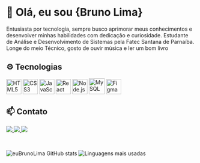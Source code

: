 <h1>👋 Olá, eu sou {Bruno Lima}</h1>
<p>
  Entusiasta por tecnologia, sempre busco aprimorar meus conhecimentos e desenvolver minhas habilidades com dedicação e curiosidade. Estudante de Análise e Desenvolvimento de Sistemas pela Fatec Santana de       Parnaíba. Longe do meio Técnico, gosto de ouvir música e ler um bom livro
</p>

<h2>⚙ Tecnologias</h1>

<p >
  <img src="https://cdn.jsdelivr.net/gh/devicons/devicon/icons/html5/html5-original.svg" height="40" alt="HTML5"/>
  <img src="https://cdn.jsdelivr.net/gh/devicons/devicon/icons/css3/css3-original.svg" height="40" alt="CSS3"/>
  <img src="https://cdn.jsdelivr.net/gh/devicons/devicon/icons/javascript/javascript-original.svg" height="40" alt="JavaScript"/>
  <img src="https://cdn.jsdelivr.net/gh/devicons/devicon/icons/react/react-original.svg" height="40" alt="React"/>
  <img src="https://cdn.jsdelivr.net/gh/devicons/devicon/icons/nodejs/nodejs-original.svg" height="40" alt="Node.js"/>
  <img src="https://github.com/user-attachments/assets/fed2589d-206e-427a-896b-27aaaca08d53" height="42" alt="MySQL"/>
  <img src="https://cdn.jsdelivr.net/gh/devicons/devicon/icons/figma/figma-original.svg" height="40" alt="Figma"/>
</p>

## 📫 Contato
<p>
  <a href="https://www.instagram.com/eubrunolb/" target="_blank">
    <img src="https://img.shields.io/badge/INSTAGRAM-E4405F?style=for-the-badge&logo=instagram&logoColor=white"/>
  </a>
  <a href="bruno.beserra2024@gmail.com" target="_blank">
    <img src="https://img.shields.io/badge/GMAIL-D14836?style=for-the-badge&logo=gmail&logoColor=white"/>
  </a>
  <a href="https://www.linkedin.com/in/bruno-lima-66b73618b/" target="_blank">
    <img src="https://img.shields.io/badge/LINKEDIN-0077B5?style=for-the-badge&logo=linkedin&logoColor=white"/>
  </a>
</p>


</br>

<div>
  
  ![euBrunoLima GitHub stats](https://github-readme-stats.vercel.app/api?username=euBrunoLima&show_icons=true&theme=radical)
  ![Linguagens mais usadas](https://github-readme-stats.vercel.app/api/top-langs/?username=euBrunoLima&layout=compact&theme=radical&hide_border=white&show_icons=true)
  
</div>

